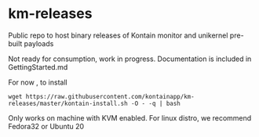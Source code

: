 # km-releases

Public repo to host binary releases of Kontain monitor and unikernel pre-built payloads

Not ready for consumption, work in progress.
Documentation is included in GettingStarted.md

For now , to install 

```
wget https://raw.githubusercontent.com/kontainapp/km-releases/master/kontain-install.sh -O - -q | bash
```

Only works on machine with KVM enabled. For linux distro, we recommend Fedora32 or Ubuntu 20
